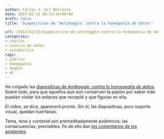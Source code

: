 ```yaml
---
author: Carlos J. Gil Bellosta
date: 2017-02-13 08:13:14+00:00
draft: false
title: 'Diapositivas de "Antikaggle: contra la homeopatía de datos"'

url: /2017/02/13/diapositivas-de-antikaggle-contra-la-homeopatia-de-datos/
categories:
- charlas
- ciencia de datos
- estadística
tags:
- charlas
- homeopatía
- kaggle
- ml
---
```


He colgado las [diapositivas de _Antikaggle: contra la homeopatía de datos_](https://datanalytics.com/uploads/charla_antikaggle/index.html). Sobre todo, para que aquellos que aún conserven la pasión por saber más puedan visitar los enlaces que recopilé y que figuran en ella.

El vídeo, se dice, aparecerá pronto. Sin él, las diapositivas, puro soporte visual, quedan huérfanas.

Tema, tono y contenid son premeditadamente polémicos; las consecuencias, previsibles. Fe de ello dan [los comentarios de los asistentes](https://www.meetup.com/MachineLearningSpain/events/231863173/?read=1&_af=event&_af_eid=231863173&https=on).

